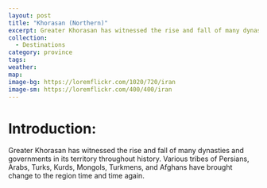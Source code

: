 ```yaml
---
layout: post
title: "Khorasan (Northern)"
excerpt: Greater Khorasan has witnessed the rise and fall of many dynasties and governments in its territory throughout history. Various tribes of Persians, Arabs, Turks, Kurds, Mongols, Turkmens, and Afghans have brought change to the region time and time again.
collection:
  - Destinations
category: province
tags:
weather:
map:
image-bg: https://loremflickr.com/1020/720/iran
image-sm: https://loremflickr.com/400/400/iran
---
```

# **Introduction:**

Greater Khorasan has witnessed the rise and fall of many dynasties and governments in its territory throughout history. Various tribes of Persians, Arabs, Turks, Kurds, Mongols, Turkmens, and Afghans have brought change to the region time and time again.